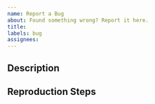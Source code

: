 ```yaml
---
name: Report a Bug
about: Found something wrong? Report it here.
title:
labels: bug
assignees:
---
```


## Description

<!-- Include Screenshots or relevant code paths! -->

## Reproduction Steps
